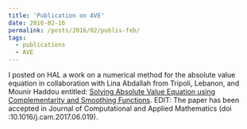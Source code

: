 ```yaml
---
title: 'Publication on AVE'
date: 2016-02-16
permalink: /posts/2016/02/publis-feb/
tags:
  - publications
  - AVE
---
```


I posted on HAL a work on a numerical method for the absolute value equation in collaboration with Lina Abdallah from Tripoli, Lebanon, and Mounir Haddou entitled: [Solving Absolute Value Equation using Complementarity and Smoothing Functions](https://hal.archives-ouvertes.fr/hal-01217977). EDIT: The paper has been accepted in Journal of Computational and Applied Mathematics (doi :10.1016/j.cam.2017.06.019).
